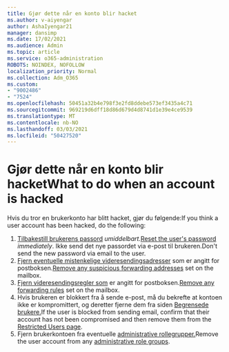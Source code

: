 ```yaml
---
title: Gjør dette når en konto blir hacket
ms.author: v-aiyengar
author: AshaIyengar21
manager: dansimp
ms.date: 17/02/2021
ms.audience: Admin
ms.topic: article
ms.service: o365-administration
ROBOTS: NOINDEX, NOFOLLOW
localization_priority: Normal
ms.collection: Adm_O365
ms.custom:
- "9002486"
- "7524"
ms.openlocfilehash: 50451a32b4e798f3e2fd8ddebe573ef3435a4c71
ms.sourcegitcommit: 969219d6dff18d86d679d4d8741d1e39e4ce9539
ms.translationtype: MT
ms.contentlocale: nb-NO
ms.lasthandoff: 03/03/2021
ms.locfileid: "50427520"
---
```

# <a name="what-to-do-when-an-account-is-hacked"></a><span data-ttu-id="7e170-102">Gjør dette når en konto blir hacket</span><span class="sxs-lookup"><span data-stu-id="7e170-102">What to do when an account is hacked</span></span>

<span data-ttu-id="7e170-103">Hvis du tror en brukerkonto har blitt hacket, gjør du følgende:</span><span class="sxs-lookup"><span data-stu-id="7e170-103">If you think a user account has been hacked, do the following:</span></span>

1. <span data-ttu-id="7e170-104">[Tilbakestill brukerens passord](https://go.microsoft.com/fwlink/?linkid=2103704) *umiddelbart.*</span><span class="sxs-lookup"><span data-stu-id="7e170-104">[Reset the user's password](https://go.microsoft.com/fwlink/?linkid=2103704) *immediately*.</span></span> <span data-ttu-id="7e170-105">Ikke send det nye passordet via e-post til brukeren.</span><span class="sxs-lookup"><span data-stu-id="7e170-105">Don't send the new password via email to the user.</span></span>
1. <span data-ttu-id="7e170-106">[Fjern eventuelle mistenkelige videresendingsadresser](https://go.microsoft.com/fwlink/?linkid=2103705) som er angitt for postboksen.</span><span class="sxs-lookup"><span data-stu-id="7e170-106">[Remove any suspicious forwarding addresses](https://go.microsoft.com/fwlink/?linkid=2103705) set on the mailbox.</span></span>
1. <span data-ttu-id="7e170-107">[Fjern videresendingsregler som](https://go.microsoft.com/fwlink/?linkid=2103706) er angitt for postboksen.</span><span class="sxs-lookup"><span data-stu-id="7e170-107">[Remove any forwarding rules](https://go.microsoft.com/fwlink/?linkid=2103706) set on the mailbox.</span></span>
1. <span data-ttu-id="7e170-108">Hvis brukeren er blokkert fra å sende e-post, må du bekrefte at kontoen ikke er kompromittert, og deretter fjerne dem fra siden [Begrensede brukere.](https://go.microsoft.com/fwlink/?linkid=2103706)</span><span class="sxs-lookup"><span data-stu-id="7e170-108">If the user is blocked from sending email, confirm that their account has not been compromised and then remove them from the [Restricted Users page](https://go.microsoft.com/fwlink/?linkid=2103706).</span></span>
1. <span data-ttu-id="7e170-109">Fjern brukerkontoen fra eventuelle [administrative rollegrupper.](https://go.microsoft.com/fwlink/?linkid=2092294)</span><span class="sxs-lookup"><span data-stu-id="7e170-109">Remove the user account from any [administrative role groups](https://go.microsoft.com/fwlink/?linkid=2092294).</span></span>